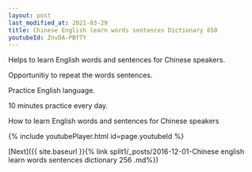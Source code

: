 ```yaml
---
layout: post
last_modified_at: 2021-03-29
title: Chinese English learn words sentences Dictionary 650 
youtubeId: ZnvDA-PBfTY
---
```

 
 
Helps to learn English words and sentences for Chinese speakers.

Opportunitiy to repeat the words sentences. 

Practice English language. 
 
10 minutes practice every day. 
 
How to learn English words and sentences for Chinese speakers 
 
{% include youtubePlayer.html id=page.youtubeId %}
 
 
[Next]({{ site.baseurl }}{% link  split1/_posts/2016-12-01-Chinese english learn words sentences dictionary 256 .md%})
 
